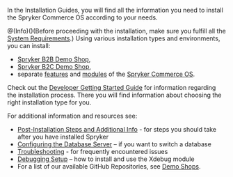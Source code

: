 In the Installation Guides, you will find all the information you need to install the Spryker Commerce OS according to your needs.

@(Info)()(Before proceeding with the installation, make sure you fulfill all the [System Requirements](https://documentation.spryker.com/v4/docs/system-requirements).)
Using various installation types and environments, you can install:

* [Spryker B2B Demo Shop](https://documentation.spryker.com/v4/docs/b2b-suite),
* [Spryker B2C Demo Shop](https://documentation.spryker.com/v4/docs/b2c-suite),
* separate [features](https://documentation.spryker.com/v4/docs/features) and [modules](https://documentation.spryker.com/v20/docs) of the [Spryker Commerce OS](https://documentation.spryker.com/v4/docs/master-suite).

 
Check out the [Developer Getting Started Guide](https://documentation.spryker.com/v4/docs/dev-getting-started) for information regarding the installation process. There you will find information about choosing the right installation type for you.

For additional information and resources see:

* [Post-Installation Steps and Additional Info](https://documentation.spryker.com/v4/docs/post-installation-steps-and-additional-info) - for steps you should take after you have installed Spryker
* [Configuring the Database Server](https://documentation.spryker.com/v4/docs/configure-database-server) – if you want to switch a database
* [Troubleshooting](https://documentation.spryker.com/v4/docs/troubleshooting) - for frequently encountered issues
* [Debugging Setup](https://documentation.spryker.com/v4/docs/debugging-setup) – how to install and use the Xdebug module
* For a list of our available GitHub Repositories, see [Demo Shops](https://documentation.spryker.com/v4/docs/demoshops).